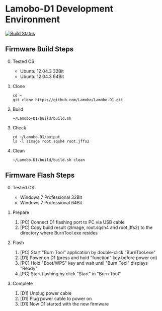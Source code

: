 # Lamobo-D1 Development Environment

[![Build Status](https://drone.io/github.com/Lamobo/Lamobo-D1/status.png)](https://drone.io/github.com/Lamobo/Lamobo-D1/latest)

## Firmware Build Steps

0. Tested OS

    - Ubuntu 12.04.3 32Bit
    - Ubuntu 12.04.3 64Bit

1. Clone

    ```
    cd ~
    git clone https://github.com/Lamobo/Lamobo-D1.git
    ```

2. Build

    ```
    ~/Lamobo-D1/build/build.sh
    ```

3. Check

    ```
    cd ~/Lamobo-D1/output
    ls -l zImage root.sqsh4 root.jffs2
    ```

4. Clean

    ```
    ~/Lamobo-D1/build/build.sh clean
    ```

## Firmware Flash Steps

0. Tested OS

    - Windows 7 Professional 32Bit
    - Windows 7 Professional 64Bit

1. Prepare

    1. [PC] Connect D1 flashing port to PC via USB cable
    2. [PC] Copy build result (zImage, root.sqsh4 and root.jffs2)
    to the directory where BurnTool.exe resides

2. Flash

    1. [PC] Start "Burn Tool" application by double-click "BurnTool.exe"
    2. [D1] Power on D1 (press and hold "function" key before power on)
    3. [PC] Hold "Boot/WPS" key and wait until "Burn Tool" displays "Ready"
    4. [PC] Start flashing by click "Start" in "Burn Tool"

3. Complete

    1. [D1] Unplug power cable
    2. [D1] Plug power cable to power on
    3. [D1] Now D1 started with the new firmware
